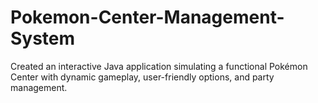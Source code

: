 # Pokemon-Center-Management-System
Created an interactive Java application simulating a functional Pokémon Center with dynamic gameplay, user-friendly options, and party management.
